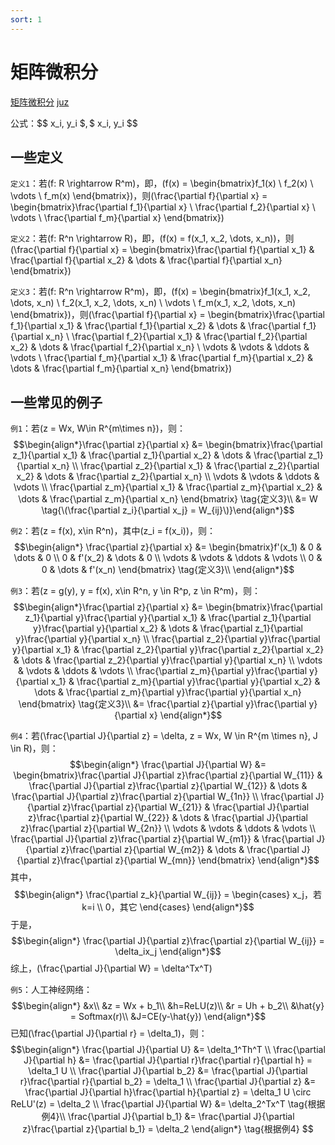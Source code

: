 ```yaml
---
sort: 1
---  
```


# 矩阵微积分
[矩阵微积分](https://github.com/yz14/main/blob/gh-pages/fd2/mc.pdf)
[juz](https://raw.githubusercontent.com/yz14/main/gh-pages/fd2/mc.pdf)

公式：\$\$ x_i, y_i $$, \$$ x_i, y_i $$

## 一些定义

```定义1```：若\(f: R \rightarrow R^m\)，即，\(f(x) = \begin{bmatrix}f_1(x) \\ f_2(x) \\ \vdots \\ f_m(x) \end{bmatrix}\)，则\(\frac{\partial f}{\partial x} = \begin{bmatrix}\frac{\partial f_1}{\partial x} \\ \frac{\partial f_2}{\partial x} \\ \vdots \\ \frac{\partial f_m}{\partial x} \end{bmatrix}\)

```定义2```：若\(f: R^n \rightarrow R\)，即，\(f(x) = f(x_1, x_2, \dots, x_n)\)，则\(\frac{\partial f}{\partial x} = \begin{bmatrix}\frac{\partial f}{\partial x_1} & \frac{\partial f}{\partial x_2} & \dots & \frac{\partial f}{\partial x_n} \end{bmatrix}\)

```定义3```：若\(f: R^n \rightarrow R^m\)，即，\(f(x) = \begin{bmatrix}f_1(x_1, x_2, \dots, x_n) \\ f_2(x_1, x_2, \dots, x_n) \\ \vdots \\ f_m(x_1, x_2, \dots, x_n) \end{bmatrix}\)，则\(\frac{\partial f}{\partial x} = \begin{bmatrix}\frac{\partial f_1}{\partial x_1} & \frac{\partial f_1}{\partial x_2} & \dots & \frac{\partial f_1}{\partial x_n} \\
\frac{\partial f_2}{\partial x_1} & \frac{\partial f_2}{\partial x_2} & \dots & \frac{\partial f_2}{\partial x_n} \\
\vdots & \vdots & \ddots & \vdots \\
\frac{\partial f_m}{\partial x_1} & \frac{\partial f_m}{\partial x_2} & \dots & \frac{\partial f_m}{\partial x_n} \end{bmatrix}\)

## 一些常见的例子

``例1``：若\(z = Wx, W\in R^{m\times n}\)，则：
$$\begin{align*}\frac{\partial z}{\partial x}
&= \begin{bmatrix}\frac{\partial z_1}{\partial x_1} & \frac{\partial z_1}{\partial x_2} & \dots & \frac{\partial z_1}{\partial x_n} \\
\frac{\partial z_2}{\partial x_1} & \frac{\partial z_2}{\partial x_2} & \dots & \frac{\partial z_2}{\partial x_n} \\
\vdots & \vdots & \ddots & \vdots \\
\frac{\partial z_m}{\partial x_1} & \frac{\partial z_m}{\partial x_2} & \dots & \frac{\partial z_m}{\partial x_n} \end{bmatrix} \tag{定义3}\\
&= W \tag{\(\frac{\partial z_i}{\partial x_j} = W_{ij}\)}\end{align*}$$

``例2``：若\(z = f(x), x\in R^n\)，其中\(z_i = f(x_i)\)，则：
$$\begin{align*}
    \frac{\partial z}{\partial x}
&= \begin{bmatrix}f'(x_1) & 0 & \dots & 0 \\
0 & f'(x_2) & \dots & 0 \\
\vdots & \vdots & \ddots & \vdots \\
0 & 0 & \dots & f'(x_n) \end{bmatrix} \tag{定义3}\\
\end{align*}$$

``例3``：若\(z = g(y), y = f(x), x\in R^n, y \in R^p, z \in R^m\)，则：
$$\begin{align*}\frac{\partial z}{\partial x}
&= \begin{bmatrix}\frac{\partial z_1}{\partial y}\frac{\partial y}{\partial x_1} & \frac{\partial z_1}{\partial y}\frac{\partial y}{\partial x_2} & \dots & \frac{\partial z_1}{\partial y}\frac{\partial y}{\partial x_n} \\
\frac{\partial z_2}{\partial y}\frac{\partial y}{\partial x_1} & \frac{\partial z_2}{\partial y}\frac{\partial z_2}{\partial x_2} & \dots & \frac{\partial z_2}{\partial y}\frac{\partial y}{\partial x_n} \\
\vdots & \vdots & \ddots & \vdots \\
\frac{\partial z_m}{\partial y}\frac{\partial y}{\partial x_1} & \frac{\partial z_m}{\partial y}\frac{\partial y}{\partial x_2} & \dots & \frac{\partial z_m}{\partial y}\frac{\partial y}{\partial x_n} \end{bmatrix} \tag{定义3}\\
&= \frac{\partial z}{\partial y}\frac{\partial y}{\partial x} \end{align*}$$

``例4``：若\(\frac{\partial J}{\partial z} = \delta, z = Wx, W \in R^{m \times n}, J \in R\)，则：
$$\begin{align*}
    \frac{\partial J}{\partial W} 
    &= \begin{bmatrix}\frac{\partial J}{\partial z}\frac{\partial z}{\partial W_{11}} & \frac{\partial J}{\partial z}\frac{\partial z}{\partial W_{12}} & \dots & \frac{\partial J}{\partial z}\frac{\partial z}{\partial W_{1n}} \\
    \frac{\partial J}{\partial z}\frac{\partial z}{\partial W_{21}} & \frac{\partial J}{\partial z}\frac{\partial z}{\partial W_{22}} & \dots & \frac{\partial J}{\partial z}\frac{\partial z}{\partial W_{2n}} \\
    \vdots & \vdots & \ddots & \vdots \\
    \frac{\partial J}{\partial z}\frac{\partial z}{\partial W_{m1}} & \frac{\partial J}{\partial z}\frac{\partial z}{\partial W_{m2}} & \dots & \frac{\partial J}{\partial z}\frac{\partial z}{\partial W_{mn}} \end{bmatrix}
\end{align*}$$
其中，
$$\begin{align*}
    \frac{\partial z_k}{\partial W_{ij}} = \begin{cases}
        x_j，若k=i \\
        0，其它
    \end{cases}
\end{align*}$$
于是，
$$\begin{align*}
    \frac{\partial J}{\partial z}\frac{\partial z}{\partial W_{ij}} = \delta_ix_j
\end{align*}$$
综上，\(\frac{\partial J}{\partial W} = \delta^Tx^T\)

``例5``：人工神经网络：
$$\begin{align*}
    &x\\ &z = Wx + b_1\\ &h=ReLU(z)\\ &r = Uh + b_2\\
    &\hat{y} = Softmax(r)\\ &J=CE(y-\hat{y})
\end{align*}$$
已知\(\frac{\partial J}{\partial r} = \delta_1\)，则：
$$\begin{align*}
    \frac{\partial J}{\partial U} &= \delta_1^Th^T \\
    \frac{\partial J}{\partial h} &= \frac{\partial J}{\partial r}\frac{\partial r}{\partial h} = \delta_1 U \\
    \frac{\partial J}{\partial b_2} &= \frac{\partial J}{\partial r}\frac{\partial r}{\partial b_2} = \delta_1 \\
    \frac{\partial J}{\partial z} &= \frac{\partial J}{\partial h}\frac{\partial h}{\partial z} = \delta_1 U \circ ReLU'(z) = \delta_2 \\
    \frac{\partial J}{\partial W} &= \delta_2^Tx^T \tag{根据例4}\\ 
    \frac{\partial J}{\partial b_1} &= \frac{\partial J}{\partial z}\frac{\partial z}{\partial b_1} = \delta_2
\end{align*} \tag{根据例4} $$
